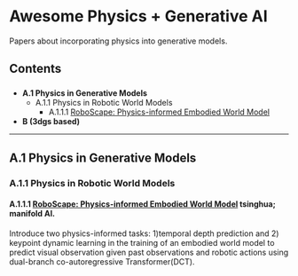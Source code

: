 # Awesome Physics + Generative AI

Papers about incorporating physics into generative models.

## Contents
### 
- **A.1 Physics in Generative Models**
  - A.1.1 Physics in Robotic World Models
    - A.1.1.1 [RoboScape: Physics-informed Embodied World Model](#a111-roboscape-physics-informed-embodied-world-model)
- **B (3dgs based)**
---


## A.1 Physics in Generative Models

### A.1.1 Physics in Robotic World Models

#### A.1.1.1 [RoboScape: Physics-informed Embodied World Model](https://arxiv.org/abs/2506.23135) tsinghua; manifold AI.

Introduce two physics-informed tasks: 1)temporal depth prediction and 2) keypoint dynamic learning in the training of an embodied world model to predict visual observation given past observations and robotic actions using dual-branch co-autoregressive Transformer(DCT).